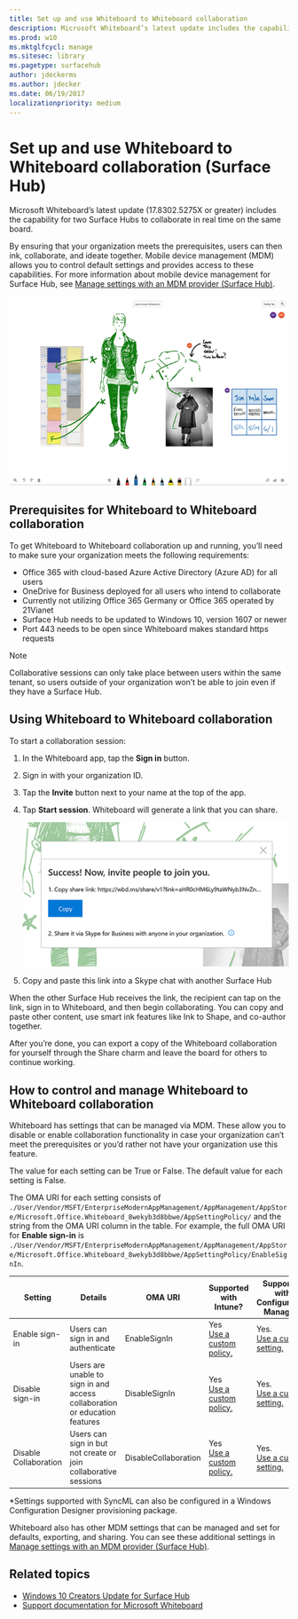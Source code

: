 ```yaml
---
title: Set up and use Whiteboard to Whiteboard collaboration 
description: Microsoft Whiteboard’s latest update includes the capability for two Surface Hubs to collaborate in real time on the same board.
ms.prod: w10
ms.mktglfcycl: manage
ms.sitesec: library
ms.pagetype: surfacehub
author: jdeckerms
ms.author: jdecker
ms.date: 06/19/2017
localizationpriority: medium
---
```


# Set up and use Whiteboard to Whiteboard collaboration (Surface Hub)

Microsoft Whiteboard’s latest update (17.8302.5275X or greater) includes the capability for two Surface Hubs to collaborate in real time on the same board. 

By ensuring that your organization meets the prerequisites, users can then ink, collaborate, and ideate together. Mobile device management (MDM) allows you to control default settings and provides access to these capabilities. For more information about mobile device management for Surface Hub, see [Manage settings with an MDM provider (Surface Hub)](manage-settings-with-mdm-for-surface-hub.md).

![example of a whiteboard with collaborative inking](images/wb-collab-example.png)

## Prerequisites for Whiteboard to Whiteboard collaboration

To get Whiteboard to Whiteboard collaboration up and running, you’ll need to make sure your organization meets the following requirements:

- Office 365 with cloud-based Azure Active Directory (Azure AD) for all users
- OneDrive for Business deployed for all users who intend to collaborate
- Currently not utilizing Office 365 Germany or Office 365 	operated by 21Vianet
- Surface Hub needs to be updated to Windows 10, version 1607 or newer
- Port 443 needs to be open since Whiteboard makes standard https requests

 
>[!NOTE]
>Collaborative sessions can only take place between users within the same tenant, so users outside of your organization won’t be able to join even if they have a Surface Hub.

## Using Whiteboard to Whiteboard collaboration

To start a collaboration session:

1.	In the Whiteboard app, tap the **Sign in** button.
2.	Sign in with your organization ID.
3.	Tap the **Invite** button next to your name at the top of the app.
4.	Tap **Start session**. Whiteboard will generate a link that you can share.

    ![screenshot of the link dialog box on whiteboard](images/wb-collab-link.png)
    
5.	Copy and paste this link into a Skype chat with another Surface Hub

When the other Surface Hub receives the link, the recipient can tap on the link, sign in to Whiteboard, and then begin collaborating. You can copy and paste other content, use smart ink features like Ink to Shape, and co-author together.

After you’re done, you can export a copy of the Whiteboard collaboration for yourself through the Share charm and leave the board for others to continue working. 

## How to control and manage Whiteboard to Whiteboard collaboration

Whiteboard has settings that can be managed via MDM. These allow you to disable or enable collaboration functionality in case your organization can’t meet the prerequisites or you’d rather not have your organization use this feature. 

The value for each setting can be True or False. The default value for each setting is False. 
 
The OMA URI for each setting consists of `./User/Vendor/MSFT/EnterpriseModernAppManagement/AppManagement/AppStore/Microsoft.Office.Whiteboard_8wekyb3d8bbwe/AppSettingPolicy/` and the string from the OMA URI column in the table. For example, the full OMA URI for **Enable sign-in** is `./User/Vendor/MSFT/EnterpriseModernAppManagement/AppManagement/AppStore/Microsoft.Office.Whiteboard_8wekyb3d8bbwe/AppSettingPolicy/EnableSignIn`.

| Setting | Details | OMA URI | Supported with<br>Intune? | Supported with<br>Configuration Manager? | Supported with<br>SyncML*? |
| --- | ---- | --- |---- | --- | --- |
| Enable sign-in | Users can sign in and authenticate | EnableSignIn  | Yes <br> [Use a custom policy.](#example-intune)  |  Yes.<br> [Use a custom setting.](#example-sccm) | Yes |
| Disable sign-in | Users are unable to sign in and access collaboration or education features | DisableSignIn  | Yes <br> [Use a custom policy.](#example-intune)  |  Yes.<br> [Use a custom setting.](#example-sccm) | Yes |
| Disable Collaboration | Users can sign in but not create or join collaborative sessions | DisableCollaboration  | Yes <br> [Use a custom policy.](#example-intune)  |  Yes.<br> [Use a custom setting.](#example-sccm) | Yes |
\*Settings supported with SyncML can also be configured in a Windows Configuration Designer provisioning package.

Whiteboard also has other MDM settings that can be managed and set for defaults, exporting, and sharing. You can see these additional settings in [Manage settings with an MDM provider (Surface Hub)](manage-settings-with-mdm-for-surface-hub.md#whiteboard-collaboration-settings).





## Related topics

- [Windows 10 Creators Update for Surface Hub](https://www.microsoft.com/surface/support/surface-hub/windows-10-creators-update-surface-hub)
- [Support documentation for Microsoft Whiteboard](https://support.office.com/en-us/article/Whiteboard-Help-0c0f2aa0-b1bb-491c-b814-fd22de4d7c01)